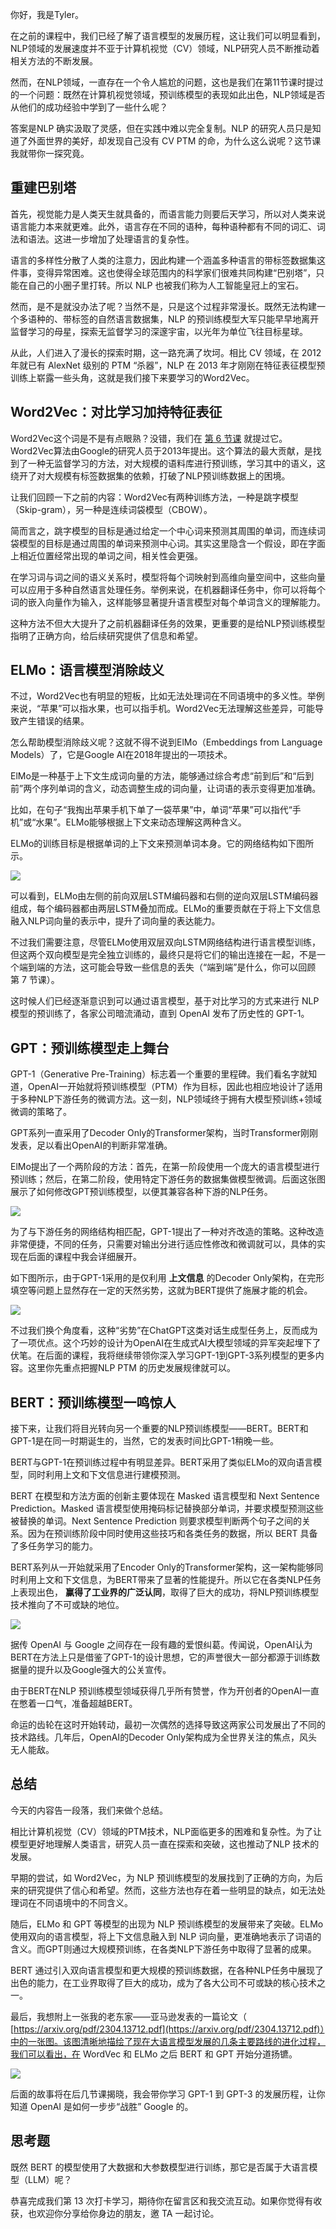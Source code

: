 你好，我是Tyler。

在之前的课程中，我们已经了解了语言模型的发展历程，这让我们可以明显看到，NLP领域的发展速度并不亚于计算机视觉（CV）领域，NLP研究人员不断推动着相关方法的不断发展。

然而，在NLP领域，一直存在一个令人尴尬的问题，这也是我们在第11节课时提过的一个问题：既然在计算机视觉领域，预训练模型的表现如此出色，NLP领域是否从他们的成功经验中学到了一些什么呢？

答案是NLP 确实汲取了灵感，但在实践中难以完全复制。NLP 的研究人员只是知道了外面世界的美好，却发现自己没有 CV PTM 的命，为什么这么说呢？这节课我就带你一探究竟。

## 重建巴别塔

首先，视觉能力是人类天生就具备的，而语言能力则要后天学习，所以对人类来说语言能力本来就更难。此外，语言存在不同的语种，每种语种都有不同的词汇、词法和语法。这进一步增加了处理语言的复杂性。

语言的多样性分散了人类的注意力，因此构建一个涵盖多种语言的带标签数据集这件事，变得异常困难。这也使得全球范围内的科学家们很难共同构建“巴别塔”，只能在自己的小圈子里打转。所以 NLP 也被我们称为人工智能皇冠上的宝石。

然而，是不是就没办法了呢？当然不是，只是这个过程非常漫长。既然无法构建一个多语种的、带标签的自然语言数据集，NLP 的预训练模型大军只能早早地离开监督学习的母星，探索无监督学习的深邃宇宙，以光年为单位飞往目标星球。

从此，人们进入了漫长的探索时期，这一路充满了坎坷。相比 CV 领域，在 2012 年就已有 AlexNet 级别的 PTM “杀器”，NLP 在 2013 年才刚刚在特征表征模型预训练上崭露一些头角，这就是我们接下来要学习的Word2Vec。

## Word2Vec：对比学习加持特征表征

Word2Vec这个词是不是有点眼熟？没错，我们在 [第 6 节课](https://time.geekbang.org/column/article/689434) 就提过它。Word2Vec算法由Google的研究人员于2013年提出。这个算法的最大贡献，是找到了一种无监督学习的方法，对大规模的语料库进行预训练，学习其中的语义，这绕开了对大规模有标签数据集的依赖，打破了NLP预训练数据上的困境。

让我们回顾一下之前的内容：Word2Vec有两种训练方法，一种是跳字模型（Skip-gram），另一种是连续词袋模型（CBOW）。

简而言之，跳字模型的目标是通过给定一个中心词来预测其周围的单词，而连续词袋模型的目标是通过周围的单词来预测中心词。其实这里隐含一个假设，即在字面上相近位置经常出现的单词之间，相关性会更强。

在学习词与词之间的语义关系时，模型将每个词映射到高维向量空间中，这些向量可以应用于多种自然语言处理任务。举例来说，在机器翻译任务中，你可以将每个词的嵌入向量作为输入，这样能够显著提升语言模型对每个单词含义的理解能力。

这种方法不但大大提升了之前机器翻译任务的效果，更重要的是给NLP预训练模型指明了正确方向，给后续研究提供了信息和希望。

## ELMo：语言模型消除歧义

不过，Word2Vec也有明显的短板，比如无法处理词在不同语境中的多义性。举例来说，“苹果”可以指水果，也可以指手机。Word2Vec无法理解这些差异，可能导致产生错误的结果。

怎么帮助模型消除歧义呢？这就不得不说到ElMo（Embeddings from Language Models）了，它是Google AI在2018年提出的一项技术。

ElMo是一种基于上下文生成词向量的方法，能够通过综合考虑“前到后”和“后到前”两个序列单词的含义，动态调整生成的词向量，让词语的表示变得更加准确。

比如，在句子“我掏出苹果手机下单了一袋苹果”中，单词“苹果”可以指代“手机”或“水果”。ELMo能够根据上下文来动态理解这两种含义。

ELMo的训练目标是根据单词的上下文来预测单词本身。它的网络结构如下图所示。

![](https://static001.geekbang.org/resource/image/77/38/7777a5103f5fb951a4667bb20749ed38.jpg?wh=3900x1872)

可以看到，ELMo由左侧的前向双层LSTM编码器和右侧的逆向双层LSTM编码器组成，每个编码器都由两层LSTM叠加而成。ELMo的重要贡献在于将上下文信息融入NLP词向量的表示中，提升了词向量的表达能力。

不过我们需要注意，尽管ELMo使用双层双向LSTM网络结构进行语言模型训练，但这两个双向模型是完全独立训练的，最终只是将它们的输出连接在一起，不是一个端到端的方法，这可能会导致一些信息的丢失（“端到端”是什么，你可以回顾第 7 节课）。

这时候人们已经逐渐意识到可以通过语言模型，基于对比学习的方式来进行 NLP 模型的预训练了，各家公司暗流涌动，直到 OpenAI 发布了历史性的 GPT-1。

## GPT：预训练模型走上舞台

GPT-1（Generative Pre-Training）标志着一个重要的里程碑。我们看名字就知道，OpenAI一开始就将预训练模型（PTM）作为目标，因此也相应地设计了适用于多种NLP下游任务的微调方法。这一刻，NLP领域终于拥有大模型预训练+领域微调的策略了。

GPT系列一直采用了Decoder Only的Transformer架构，当时Transformer刚刚发表，足以看出OpenAI的判断非常准确。

ElMo提出了一个两阶段的方法：首先，在第一阶段使用一个庞大的语言模型进行预训练；然后，在第二阶段，使用特定下游任务的数据集做模型微调。后面这张图展示了如何修改GPT预训练模型，以便其兼容各种下游的NLP任务。

![](https://static001.geekbang.org/resource/image/2b/fc/2bf7f2102838dd46462d47d3fb81ecfc.jpg?wh=3900x1841)

为了与下游任务的网络结构相匹配，GPT-1提出了一种对齐改造的策略。这种改造非常便捷，不同的任务，只需要对输出分进行适应性修改和微调就可以，具体的实现在后面的课程中我会详细展开。

如下图所示，由于GPT-1采用的是仅利用 **上文信息** 的Decoder Only架构，在完形填空等问题上显然存在一定的天然劣势，这就为BERT提供了施展才能的机会。

![](https://static001.geekbang.org/resource/image/c8/e7/c89d99dc34490e3ec052b85eb9da23e7.jpg?wh=3900x2194)

不过我们换个角度看，这种“劣势”在ChatGPT这类对话生成型任务上，反而成为了一项优点。这个巧妙的设计为OpenAI在生成式AI大模型领域的异军突起埋下了伏笔。在后面的课程，我将继续带领你深入学习GPT-1到GPT-3系列模型的更多内容。这里你先重点把握NLP PTM 的历史发展规律就可以。

## BERT：预训练模型一鸣惊人

接下来，让我们将目光转向另一个重要的NLP预训练模型——BERT。BERT和GPT-1是在同一时期诞生的，当然，它的发表时间比GPT-1稍晚一些。

BERT与GPT-1在预训练过程中有明显差异。BERT采用了类似ELMo的双向语言模型，同时利用上文和下文信息进行建模预测。

BERT 在模型和方法方面的创新主要体现在 Masked 语言模型和 Next Sentence Prediction。Masked 语言模型使用掩码标记替换部分单词，并要求模型预测这些被替换的单词。Next Sentence Prediction 则要求模型判断两个句子之间的关系。因为在预训练阶段中同时使用这些技巧和各类任务的数据，所以 BERT 具备了多任务学习的能力。

BERT系列从一开始就采用了Encoder Only的Transformer架构，这一架构能够同时利用上文和下文信息，为BERT带来了显著的性能提升。所以它在各类NLP任务上表现出色， **赢得了工业界的广泛认同**，取得了巨大的成功，将NLP预训练模型技术推向了不可或缺的地位。

![](https://static001.geekbang.org/resource/image/91/d8/911fa5470fe6d97c0341fdd7a85b31d8.jpg?wh=3900x1866)

据传 OpenAI 与 Google 之间存在一段有趣的爱恨纠葛。传闻说，OpenAI认为BERT在方法上只是借鉴了GPT-1的设计思想，它的声誉很大一部分都源于训练数据量的提升以及Google强大的公关宣传。

由于BERT在NLP 预训练模型领域获得几乎所有赞誉，作为开创者的OpenAI一直在憋着一口气，准备超越BERT。

命运的齿轮在这时开始转动，最初一次偶然的选择导致这两家公司发展出了不同的技术路线。几年后，OpenAI的Decoder Only架构成为全世界关注的焦点，风头无人能敌。

## 总结

今天的内容告一段落，我们来做个总结。

相比计算机视觉（CV）领域的PTM技术，NLP面临更多的困难和复杂性。为了让模型更好地理解人类语言，研究人员一直在探索和突破，这也推动了NLP 技术的发展。

早期的尝试，如 Word2Vec，为 NLP 预训练模型的发展找到了正确的方向，为后来的研究提供了信心和希望。然而，这些方法也存在着一些明显的缺点，如无法处理词在不同语境中的不同含义。

随后，ELMo 和 GPT 等模型的出现为 NLP 预训练模型的发展带来了突破。ELMo 使用双向的语言模型，将上下文信息融入到 NLP 词向量，更准确地表示了词语的含义。而GPT则通过大规模预训练，在各类NLP下游任务中取得了显著的成果。

BERT 通过引入双向语言模型和更大规模的预训练数据，在各种NLP任务中展现了出色的能力，在工业界取得了巨大的成功，成为了各大公司不可或缺的核心技术之一。

最后，我想附上一张我的老东家——亚马逊发表的一篇论文（ [https://arxiv.org/pdf/2304.13712.pdf](https://arxiv.org/pdf/2304.13712.pdf)）中的一张图。该图清晰地描绘了现在大语言模型发展的几条主要路线的进化过程，我们可以看出，在 WordVec 和 ELMo 之后 BERT 和 GPT 开始分道扬镳。

![](https://static001.geekbang.org/resource/image/7a/ba/7a276b4963d1df9yy8ec51d479cff5ba.jpg?wh=3680x2194)

后面的故事将在后几节课揭晓，我会带你学习 GPT-1 到 GPT-3 的发展历程，让你知道 OpenAI 是如何一步步“战胜” Google 的。

## 思考题

既然 BERT 的模型使用了大数据和大参数模型进行训练，那它是否属于大语言模型（LLM）呢？

恭喜完成我们第 13 次打卡学习，期待你在留言区和我交流互动。如果你觉得有收获，也欢迎你分享给你身边的朋友，邀 TA 一起讨论。